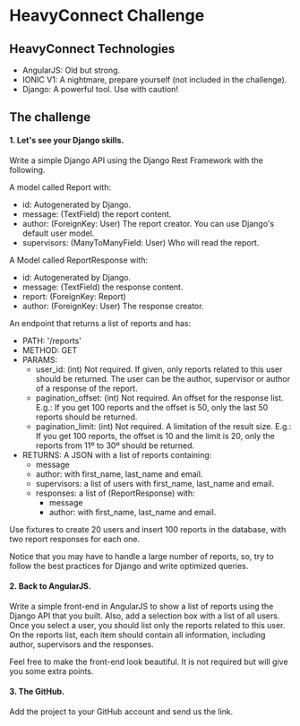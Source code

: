 # HeavyConnect Challenge

## HeavyConnect Technologies
* AngularJS: Old but strong.
* IONIC V1: A nightmare, prepare yourself (not included in the challenge).
* Django: A powerful tool. Use with caution!

## The challenge
#### 1. Let's see your Django skills.
Write a simple Django API using the Django Rest Framework with the following.

A model called Report with:
 * id: Autogenerated by Django.
 * message: (TextField) the report content.
 * author: (ForeignKey: User) The report creator. You can use Django's default user model.
 * supervisors: (ManyToManyField: User) Who will read the report.

A Model called ReportResponse with:
 * id: Autogenerated by Django.
 * message: (TextField) the response content.
 * report: (ForeignKey: Report)
 * author: (ForeignKey: User) The response creator.

An endpoint that returns a list of reports and has:
 * PATH: '/reports'
 * METHOD: GET
 * PARAMS:
    * user_id: (int) Not required. If given, only reports related to this user should be returned. The user can be the author, supervisor or author of a response of the report.
    * pagination_offset: (int) Not required. An offset for the response list. E.g.: If you get 100 reports and the offset is 50, only the last 50 reports should be returned.
    * pagination_limit: (int) Not required. A limitation of the result size. E.g.: If you get 100 reports, the offset is 10 and the limit is 20, only the reports from 11º to 30º should be returned.
 * RETURNS: A JSON with a list of reports containing:
     * message
     * author: with first_name, last_name and email.
     * supervisors: a list of users with first_name, last_name and email.
     * responses: a list of (ReportResponse) with:
        * message
        * author: with first_name, last_name and email.
        
Use fixtures to create 20 users and insert 100 reports in the database, with two report responses for each one.

Notice that you may have to handle a large number of reports, so, try to follow the best practices for Django and write optimized queries.

#### 2. Back to AngularJS.
Write a simple front-end in AngularJS to show a list of reports using the Django API that you built. Also, add a selection box with a list of all users. Once you select a user, you should list only the reports related to this user. On the reports list, each item should contain all information, including author, supervisors and the responses.

Feel free to make the front-end look beautiful. It is not required but will give you some extra points.

#### 3. The GitHub.
Add the project to your GitHub account and send us the link.

